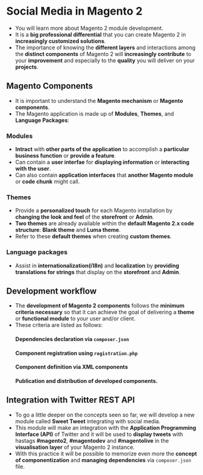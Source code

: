 # Social Media in Magento 2
- You will learn more about Magento 2 module development.
- It is a **big professional differential** that you can create Magento 2 in **increasingly customized solutions**.
- The importance of knowing the **different layers** and interactions among the **distinct components** of Magento 2 will **increasingly contribute** to your **improvement** and especially to the **quality** you will deliver on your **projects**.
## Magento Components
- It is important to understand the **Magento mechanism** or **Magento components**.
- The Magento application is made up of **Modules**, **Themes**, and **Language Packages**:
### Modules
- **Intract** with **other parts of the application** to accomplish a **particular business function** or **provide a feature**.
- Can contain a **user interfae** for **displaying information** or **interacting with the user**.
- Can also contain **application interfaces** that **another Magento module** or **code chunk** might call.
### Themes
- Provide a **personalized touch** for each Magento installation by **changing the look and feel** of the **storefront** or **Admin**.
- **Two themes** are already available within the **default Magento 2.x code structure**: **Blank theme** and **Luma theme**.
- Refer to these **default themes** when creating **custom themes**.
### Language packages
- Assist in **internationalization(i18n)** and **localization** by **providing translations for strings** that display on the **storefront** and **Admin**.
## Development workflow
- The **development of Magento 2 components** follows the **minimum criteria necessary** so that it can achieve the goal of delivering a **theme** or **functional module** to your user and/or client.
- These criteria are listed as follows:
    #### Dependencies declaration via `composer.json`
    #### Component registration using `registration.php`
    #### Component definition via XML components
    #### Publication and distribution of developed components. 
## Integration with Twitter REST API
- To go a little deeper on the concepts seen so far, we will develop a new module called **Sweet Tweet** integrating with social media.
- This module will make an integration with the **Application Programming Interface (API)** of Twitter and it will be used to **display tweets** with hastags **#magento2**, **#magentodev** and **#magentolive** in the **visualisation layer** of your Magento 2 instance.
- With this practice it will be possible to memorize even more the **concept of componentization** and **managing dependencies** via `composer.json` file.